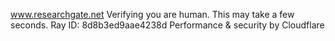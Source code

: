 www.researchgate.net
Verifying you are human. This may take a few seconds.
Ray ID: 8d8b3ed9aae4238d
Performance & security by Cloudflare